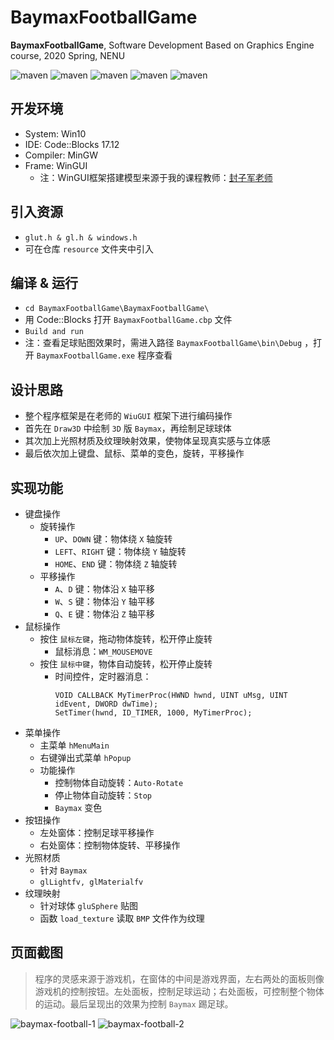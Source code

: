 # BaymaxFootballGame
**BaymaxFootballGame**, Software Development Based on Graphics Engine course, 2020 Spring, NENU 

![maven](https://img.shields.io/badge/C-passing-red)
![maven](https://img.shields.io/badge/MinGW-compile-green)
![maven](https://img.shields.io/badge/IDE-Code%3A%3ABlocks%20-yellow)
![maven](https://img.shields.io/badge/version-v1.0-orange)
![maven](https://img.shields.io/badge/License-Apache%202.0-blue)

## 开发环境
* System: Win10
* IDE: Code::Blocks 17.12
* Compiler: MinGW
* Frame: WinGUI
    * 注：WinGUI框架搭建模型来源于我的课程教师：[封子军老师](http://js.nenu.edu.cn/teacher/index.php?zgh=2005900028)

## 引入资源
* `glut.h & gl.h & windows.h`
* 可在仓库 `resource` 文件夹中引入

## 编译 & 运行
* `cd BaymaxFootballGame\BaymaxFootballGame\`
* 用 Code::Blocks 打开 `BaymaxFootballGame.cbp` 文件
* `Build and run`
* 注：查看足球贴图效果时，需进入路径 `BaymaxFootballGame\bin\Debug` ，打开 `BaymaxFootballGame.exe` 程序查看

## 设计思路
- 整个程序框架是在老师的 `WiuGUI` 框架下进行编码操作
- 首先在 `Draw3D` 中绘制 `3D` 版 `Baymax`，再绘制足球球体
- 其次加上光照材质及纹理映射效果，使物体呈现真实感与立体感
- 最后依次加上键盘、鼠标、菜单的变色，旋转，平移操作


## 实现功能
- 键盘操作
    - 旋转操作
        - `UP`、`DOWN` 键：物体绕 `X` 轴旋转
        - `LEFT`、`RIGHT` 键：物体绕 `Y` 轴旋转
        - `HOME`、`END` 键：物体绕 `Z` 轴旋转
    - 平移操作
        - `A`、`D` 键：物体沿 `X` 轴平移
        - `W`、`S` 键：物体沿 `Y` 轴平移
        - `Q`、`E` 键：物体沿 `Z` 轴平移
- 鼠标操作
    - 按住 `鼠标左键`，拖动物体旋转，松开停止旋转
        - 鼠标消息：`WM_MOUSEMOVE`
    - 按住 `鼠标中键`，物体自动旋转，松开停止旋转
        - 时间控件，定时器消息：
            ```
            VOID CALLBACK MyTimerProc(HWND hwnd, UINT uMsg, UINT idEvent, DWORD dwTime);
            SetTimer(hwnd, ID_TIMER, 1000, MyTimerProc);
            ```
- 菜单操作
    - 主菜单 `hMenuMain`
    - 右键弹出式菜单 `hPopup`
    - 功能操作
        - 控制物体自动旋转：`Auto-Rotate`
        - 停止物体自动旋转：`Stop`
        - `Baymax` 变色
- 按钮操作
    - 左处窗体：控制足球平移操作
    - 右处窗体：控制物体旋转、平移操作
- 光照材质
    - 针对 `Baymax`
    - `glLightfv, glMaterialfv`
- 纹理映射
    - 针对球体 `gluSphere` 贴图
    - 函数 `load_texture` 读取 `BMP` 文件作为纹理

## 页面截图
>程序的灵感来源于游戏机，在窗体的中间是游戏界面，左右两处的面板则像游戏机的控制按钮。左处面板，控制足球运动；右处面板，可控制整个物体的运动。最后呈现出的效果为控制 `Baymax` 踢足球。

![baymax-football-1](https://cdn.jsdelivr.net/gh/leungll/ImgHosting/img/baymax-football-1.jpg)
![baymax-football-2](https://cdn.jsdelivr.net/gh/leungll/ImgHosting/img/baymax-football-2.jpg)
